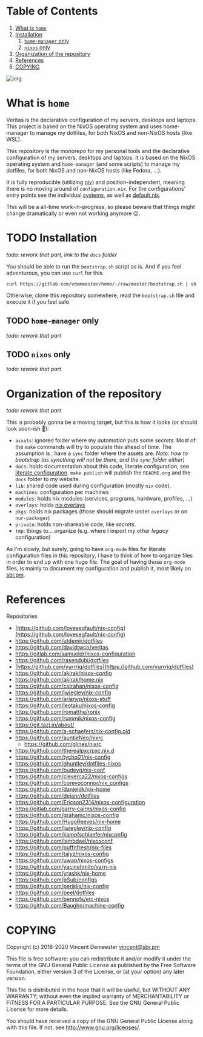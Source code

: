 
# Table of Contents

1.  [What is `home`](#h:0272c5ac-0b7f-4ebb-91f0-defa66c2d285)
2.  [Installation](#h:e289aa81-d0ec-49a0-ba94-933e85d4ee8c)
    1.  [`home-manager` only](#h:62ee62f0-7e1a-4abc-b289-ac24d12e733c)
    2.  [`nixos` only](#h:5529fb57-a55d-4b81-a164-e5d1104b7e0b)
3.  [Organization of the repository](#h:b74304bf-e7e6-4425-9123-e50eca3eb8fa)
4.  [References](#h:e5a95a68-f031-438b-831c-824803d0bc3e)
5.  [COPYING](#h:716e598e-3b1a-4e48-a72b-608c3a970db9)

![img](https://builds.sr.ht/~vdemeester/home.svg)


<a id="h:0272c5ac-0b7f-4ebb-91f0-defa66c2d285"></a>

# What is `home`

Veritas is the declarative configuration of my servers, desktops and laptops. This project is based
on the NixOS operating system and uses home-manager to manage my dotfiles, for both NixOS and
non-NixOS hosts (like WSL).

This repository is the monorepo for my personal tools and the declarative configuration of
my servers, desktops and laptops. It is based on the NixOS operating system and
`home-manager` (and some scripts) to manage my dotfiles, for both NixOS and non-NixOS
hosts (like Fedora, …).

It is fully reproducible (utilizing [niv](https://github.com/nmattia/niv)) and position-independent, meaning there is no
moving around of `configuration.nix`. For the configurations' entry points see the
individual [systems](systems), as well as [default.nix](default.nix).

This will be a all-time work-in-progress, so please beware that things might change
dramatically or even not working anymore 😛.


<a id="h:e289aa81-d0ec-49a0-ba94-933e85d4ee8c"></a>

# TODO Installation

*todo: rework that part, link to the `docs` folder*

You should be able to run the `bootstrap.sh` script as is. And if you feel adventurous,
you can use `curl` for this.

    curl https://gitlab.com/vdemeester/home/-/raw/master/bootstrap.sh | sh

Otherwise, clone this repository somewhere, read the `bootstrap.sh` file and execute it if
you feel safe


<a id="h:62ee62f0-7e1a-4abc-b289-ac24d12e733c"></a>

## TODO `home-manager` only

*todo: rework that part*


<a id="h:5529fb57-a55d-4b81-a164-e5d1104b7e0b"></a>

## TODO `nixos` only

*todo: rework that part*


<a id="h:b74304bf-e7e6-4425-9123-e50eca3eb8fa"></a>

# Organization of the repository

*todo: rework that part*

This is probably gonna be a moving target, but this is how it looks (or should look
soon-ish 👼):

-   `assets`: ignored folder where my *automation* puts some *secrets*.
    Most of the `make` commands will try to populate this ahead of time. The assumption is :
    have a `sync` folder where the assets are. *Note: how to bootstrap (as syncthing will
    not be there, and the `sync` folder either)*
-   `docs`: holds documentation about this code, literate configuration, see [literate configuration](#org9ad541b).
    `make publish` will publish the `README.org` and the `docs` folder to my website.
-   `lib`: shared code used during configuration (mostly `nix` code).
-   `machines`: configuration per machines
-   `modules`: holds nix modules (services, programs, hardware, profiles, …)
-   `overlays`: holds [nix overlays](https://nixos.wiki/wiki/Overlays)
-   `pkgs`: holds nix packages (those should migrate under `overlays` or on `nur-packages`)
-   `private`: holds non-shareable code, like *secrets*.
-   `tmp`: things to… organize (e.g. where I import my other *legacy* configuration)

<a id="org9ad541b"></a>As I'm slowly, but <span class="underline">surely</span>, going to have `org-mode` files for
literate configuration files in this repository, I have to think of how to organize files
in order to end up with one huge file. The goal of having those `org-mode` files, is
mainly to document my configuration and publish it, most likely on [sbr.pm](https://sbr.pm).


<a id="h:e5a95a68-f031-438b-831c-824803d0bc3e"></a>

# References

Repositories

-   [https://github.com/lovesegfault/nix-config](https://github.com/lovesegfault/nix-config)
-   <https://github.com/utdemir/dotfiles>
-   <https://github.com/davidtwco/veritas>
-   <https://gitlab.com/samueldr/nixos-configuration>
-   <https://github.com/rasendubi/dotfiles>
-   [https://github.com/yurrriq/dotfiles](https://github.com/yurrriq/dotfiles)
-   <https://github.com/akirak/nixos-config>
-   <https://github.com/akirak/home.nix>
-   <https://github.com/cstrahan/nixos-config>
-   <https://github.com/jwiegley/nix-config>
-   <https://github.com/arianvp/nixos-stuff>
-   <https://github.com/leotaku/nixos-config>
-   <https://github.com/romatthe/ronix>
-   <https://github.com/rummik/nixos-config>
-   <https://git.tazj.in/about/>
-   <https://github.com/a-schaefers/nix-config.old>
-   <https://github.com/auntieNeo/nixrc>
    -   <https://github.com/glines/nixrc>
-   <https://github.com/therealpxc/pxc.nix.d>
-   <https://github.com/tycho01/nix-config>
-   <https://github.com/ghuntley/dotfiles-nixos>
-   <https://github.com/budevg/nix-conf>
-   <https://github.com/cleverca22/nixos-configs>
-   <https://github.com/coreyoconnor/nix_configs>
-   <https://github.com/danieldk/nix-home>
-   <https://github.com/dejanr/dotfiles>
-   <https://github.com/Ericson2314/nixos-configuration>
-   <https://gitlab.com/garry-cairns/nixos-config>
-   <https://github.com/grahamc/nixos-config>
-   <https://github.com/HugoReeves/nix-home>
-   <https://github.com/jwiegley/nix-config>
-   <https://github.com/kampfschlaefer/nixconfig>
-   <https://github.com/lambdael/nixosconf>
-   <https://github.com/puffnfresh/nix-files>
-   <https://github.com/talyz/nixos-config>
-   <https://github.com/uwap/nixos-configs>
-   <https://github.com/yacinehmito/yarn-nix>
-   <https://github.com/yrashk/nix-home>
-   <https://github.com/pSub/configs>
-   <https://github.com/periklis/nix-config>
-   <https://github.com/peel/dotfiles>
-   <https://github.com/bennofs/etc-nixos>
-   <https://github.com/Baughn/machine-config>


<a id="h:716e598e-3b1a-4e48-a72b-608c3a970db9"></a>

# COPYING

Copyright (c) 2018-2020 Vincent Demeester <vincent@sbr.pm>

This file is free software: you can redistribute it and/or modify it
under the terms of the GNU General Public License as published by the
Free Software Foundation, either version 3 of the License, or (at
your option) any later version.

This file is distributed in the hope that it will be useful, but
WITHOUT ANY WARRANTY; without even the implied warranty of
MERCHANTABILITY or FITNESS FOR A PARTICULAR PURPOSE.  See the GNU
General Public License for more details.

You should have received a copy of the GNU General Public License
along with this file.  If not, see <http://www.gnu.org/licenses/>.

